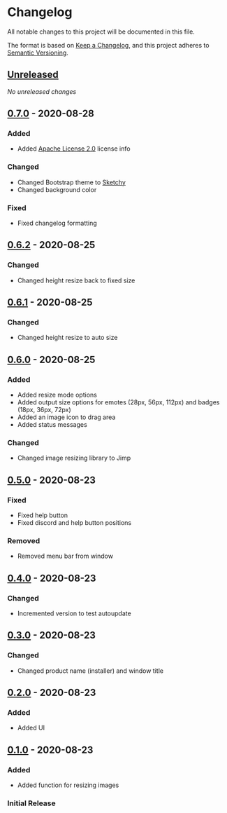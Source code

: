 # Changelog
All notable changes to this project will be documented in this file.

The format is based on [Keep a Changelog](https://keepachangelog.com/en/1.0.0/),
and this project adheres to [Semantic Versioning](https://semver.org/spec/v2.0.0.html).

## [Unreleased]
_No unreleased changes_

## [0.7.0] - 2020-08-28
### Added
- Added [Apache License 2.0](https://choosealicense.com/licenses/apache-2.0/) license info

### Changed
- Changed Bootstrap theme to [Sketchy](https://bootswatch.com/sketchy/)
- Changed background color

### Fixed
- Fixed changelog formatting

## [0.6.2] - 2020-08-25
### Changed
- Changed height resize back to fixed size

## [0.6.1] - 2020-08-25
### Changed
- Changed height resize to auto size

## [0.6.0] - 2020-08-25
### Added
- Added resize mode options
- Added output size options for emotes (28px, 56px, 112px) and badges (18px, 36px, 72px)
- Added an image icon to drag area
- Added status messages

### Changed
- Changed image resizing library to Jimp

## [0.5.0] - 2020-08-23
### Fixed
- Fixed help button
- Fixed discord and help button positions

### Removed
- Removed menu bar from window

## [0.4.0] - 2020-08-23
### Changed
- Incremented version to test autoupdate

## [0.3.0] - 2020-08-23
### Changed
- Changed product name (installer) and window title

## [0.2.0] - 2020-08-23
### Added
- Added UI 

## [0.1.0] - 2020-08-23
### Added
- Added function for resizing images

### Initial Release

[0.7.0]: https://github.com/VariXx/emote-resizer/tree/v0.7.0
[0.6.2]: https://github.com/VariXx/emote-resizer/tree/v0.6.2
[0.6.1]: https://github.com/VariXx/emote-resizer/tree/v0.6.1
[0.6.0]: https://github.com/VariXx/emote-resizer/tree/v0.6.0
[0.5.0]: https://github.com/VariXx/emote-resizer/tree/v0.5.0
[0.4.0]: https://github.com/VariXx/emote-resizer/tree/v0.4.0
[0.3.0]: https://github.com/VariXx/emote-resizer/tree/v0.3.0
[0.2.0]: https://github.com/VariXx/emote-resizer/tree/v0.2.0
[0.1.0]: https://github.com/VariXx/emote-resizer/tree/v0.1.0
[Unreleased]: https://github.com/VariXx/emote-resizer/compare/master...develop
